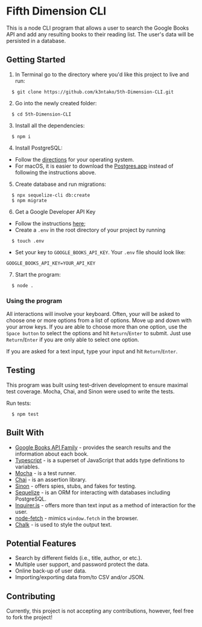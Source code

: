 # Fifth Dimension CLI
This is a node CLI program that allows a user to search the Google Books API and add any resulting books to their reading list. The user's data will be persisted in a database.

## Getting Started
1. In Terminal go to the directory where you'd like this project to live and run:
```
  $ git clone https://github.com/k3ntako/5th-Dimension-CLI.git
```
2. Go into the newly created folder:
```
  $ cd 5th-Dimension-CLI
```
3. Install all the dependencies:
```
  $ npm i
```
4. Install PostgreSQL:
- Follow the [directions](https://www.postgresql.org/download/) for your operating system.
- For macOS, it is easier to download the [Postgres.app](https://postgresapp.com/) instead of following the instructions above.
5. Create database and run migrations:
```
  $ npx sequelize-cli db:create
  $ npm migrate
```
6. Get a Google Developer API Key
  - Follow the instructions [here](https://developers.google.com/books/docs/v1/using#APIKey);
  - Create a `.env` in the root directory of your project by running
  ```
    $ touch .env
  ```
  - Set your key to `GOOGLE_BOOKS_API_KEY`. Your `.env` file should look like:
  ```
  GOOGLE_BOOKS_API_KEY=YOUR_API_KEY
  ```

7. Start the program:
```
  $ node .
```

### Using the program
All interactions will involve your keyboard. Often, your will be asked to choose one or more options from a list of options. Move up and down with your arrow keys. If you are able to choose more than one option, use the `Space button` to select the options and hit `Return`/`Enter` to submit. Just use `Return`/`Enter` if you are only able to select one option.

If you are asked for a text input, type your input and hit `Return`/`Enter`.

## Testing
This program was built using test-driven development to ensure maximal test coverage. Mocha, Chai, and Sinon were used to write the tests.

Run tests:
```
  $ npm test
```

## Built With
  - [Google Books API Family](https://developers.google.com/books/docs/overview) - provides the search results and the information about each book.
  - [Typescript](https://www.typescriptlang.org/) - is a superset of JavaScript that adds type definitions to variables.
  - [Mocha](https://mochajs.org/) - is a test runner.
  - [Chai](https://www.chaijs.com/) - is an assertion library.
  - [Sinon](https://sinonjs.org/) - offers spies, stubs, and fakes for testing.
  - [Sequelize](https://sequelize.org/v5/) - is an ORM for interacting with databases including PostgreSQL.
  - [Inquirer.js](https://www.npmjs.com/package/chalk) - offers more than text input as a method of interaction for the user.
  - [node-fetch](https://www.npmjs.com/package/node-fetch) - mimics `window.fetch` in the browser.
  - [Chalk](https://www.npmjs.com/package/chalk) - is used to style the output text.


## Potential Features
- Search by different fields (i.e., title, author, or etc.).
- Multiple user support, and password protect the data.
- Online back-up of user data.
- Importing/exporting data from/to CSV and/or JSON.

## Contributing
Currently, this project is not accepting any contributions, however, feel free to fork the project!